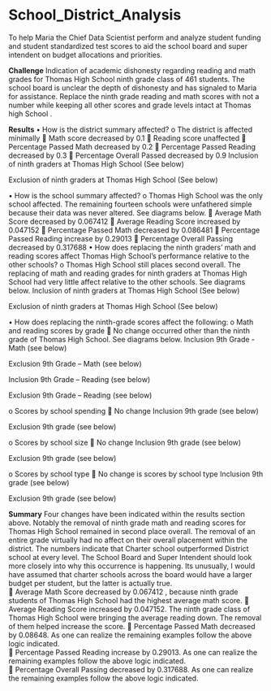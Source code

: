 # School_District_Analysis

To help Maria the Chief Data Scientist perform and analyze student funding and student standardized test scores to aid the school board and super intendent on budget allocations and priorities.

**Challenge**
Indication of academic dishonesty regarding reading and math grades for Thomas High School ninth grade class of 461 students. The school board is unclear the depth of dishonesty and has signaled to Maria for assistance. Replace the ninth grade reading and math scores with not a number while keeping all other scores and grade levels intact at Thomas high School . 

**Results**
•	How is the district summary affected?
o	The district is affected minimally 
	Math score decreased by 0.1
	Reading score unaffected
	Percentage Passed Math decreased by 0.2
	Percentage Passed Reading decreased by 0.3
	Percentage Overall Passed decreased by 0.9
Inclusion of ninth graders at Thomas High School (See below)
 
Exclusion of ninth graders at Thomas High School (See below)
 




•	How is the school summary affected? 
o	Thomas High School was the only school affected. The remaining fourteen schools were unfathered simple because their data was never altered. See diagrams below.
	Average Math Score decreased by 0.067412
	Average Reading Score increased by 0.047152
	Percentage Passed Math decreased by 0.086481
	Percentage Passed Reading increase by 0.29013
	Percentage Overall Passing decreased by 0.317688
•	How does replacing the ninth graders’ math and reading scores affect Thomas High School’s performance relative to the other schools?
o	Thomas High School still places second overall. The replacing of math and reading grades for ninth graders at Thomas High School had very little affect relative to the other schools. See diagrams below.
Inclusion of ninth graders at Thomas High School (See below)
 




Exclusion of ninth graders at Thomas High School (See below)
 
•	How does replacing the ninth-grade scores affect the following:
o	Math and reading scores by grade
	No change occurred other than the ninth grade of Thomas High School. See diagrams below. 
Inclusion 9th Grade - Math (see below)
                             



Exclusion 9th Grade – Math (see below)
 

Inclusion 9th Grade – Reading (see below)
     





Exclusion 9th Grade – Reading (see below)
 
o	Scores by school spending
	No change
Inclusion 9th grade (see below)
 
Exclusion 9th grade (see below)
 



o	Scores by school size
	No change 
Inclusion 9th grade (see below)
 
Exclusion 9th grade (see below)
 

o	Scores by school type
	No change is scores by school type
Inclusion 9th grade (see below)
 
Exclusion 9th grade (see below)
 



**Summary**
Four changes have been indicated within the results section above. Notably the removal of ninth grade math and reading scores for Thomas High School remained in second place overall. The removal of an entire grade virtually had no affect on their overall placement within the district. The numbers indicate that Charter school outperformed District school at every level. The School Board and Super Intendent should look more closely into why this occurrence is happening. Its unusually, I would have assumed that charter schools across the board would have a larger budget per student, but the latter is actually true.  
	Average Math Score decreased by 0.067412 , because ninth grade students of Thomas High School had the highest average math score. 
	Average Reading Score increased by 0.047152. The ninth grade class of Thomas High School were bringing the average reading down. The removal of them helped increase the score.
	Percentage Passed Math decreased by 0.08648. As one can realize the remaining examples follow the above logic indicated.  
	Percentage Passed Reading increase by 0.29013. As one can realize the remaining examples follow the above logic indicated.  
	Percentage Overall Passing decreased by 0.317688. As one can realize the remaining examples follow the above logic indicated.  


